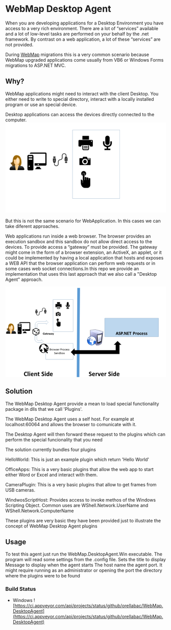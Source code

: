 WebMap Desktop Agent
=====================

When you are developing applications for a Desktop Environment you have access to a very rich environment. There are a lot of “services” available and a lot of low-level tasks are performed on your behalf by the .net framework. 
By contrast on a web application, a lot of these “services” are not provided. 

During [WebMap](http://www.mobilize.net/webmap) migrations this is a very common scenario because WebMap upgraded applications come usually from VB6 or Windows Forms migrations to ASP.NET MVC.


Why?
----
WebMap applications might need to interact with the client Desktop.
You either need to write to special directory, interact with a locally installed program or 
use an special device.

Desktop applications can access the devices directly connected to the computer. 
![Diagram of direct access to devices](./directaccesstodevices.png)

But this is not the same scenario for WebApplication. In this cases we can take diferent approaches.

Web applications run inside a web browser. The browser provides an execution sandbox and this sandbox do not allow direct access to the devices.  To provide access a “gateway” must be provided. The gateway might come in the form of a browser extension, an ActiveX, an applet, or it could be implemented by having a local application that hosts and exposes a WEB API that the browser application can perform web requests or in some cases web socket connections.In this repo we provide an implementation that uses this last approach that we also call a "Desktop Agent" approach.

![Gateway Diagram](./indirectaccesstodevices.png)

Solution
--------

The WebMap Desktop Agent provide a mean to load special functionality package in dlls that we call
'Plugins'.

The WebMap Desktop Agent uses a self host. For example at localhost:60064 and allows the browser to comunicate with it.

The Desktop Agent will then forward these request to the plugins which can perform the special funcionality that you need

The solution currently bundles four plugins

HelloWorld: This is just an example plugin which return 'Hello World'

OfficeApps: This is a very basic plugins that allow the web app to start either Word or Excel and interact with them.

CameraPlugin: This is a very basic plugins that allow to get frames from USB cameras.

WindwosScriptHost: Provides access to invoke methos of the Windows Scripting Object. Common uses are WShell.Network.UserName and WShell.Network.ComputerName


These plugins are very basic they have been provided just to illustrate the concept of WebMap Desktop Agent plugins

Usage
-----
To test this agent just run the WebMap.DesktopAgent.Win executable.
The program will read some settings from the .config file.
    <add key="ManagerTitle" value="Webmap Desktop Agent"/> Sets the title to display
    <add key="ManagerContent" value="Listening on port {0}"/> Message to display when the agent starts
    <add key="AGENT_HOST" value="Localhost"/> The host name
    <add key="AGENT_PORT" value="60064"/> the agent port. It might require running as an administrator or opening the port
    <add key="ClientSettingsProvider.ServiceUri" value=""/>
    <!--<add key="PLUGIN_SEARCH_PATH" value=".\Plugins"/>--> the directory where the plugins were to be found

### Build Status

 - Windows ![https://ci.appveyor.com/api/projects/status/github/orellabac/WebMap.DesktopAgent](https://ci.appveyor.com/api/projects/status/github/orellabac/WebMap.DesktopAgent)
